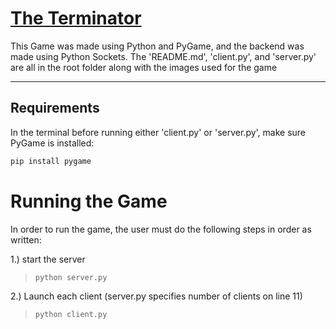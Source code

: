 # <u> The Terminator </u>

This Game was made using Python and PyGame, and the backend was made using Python Sockets. 
The 'README.md', 'client.py', and 'server.py' are all in the root folder along with the images used for the game

---

## Requirements

In the terminal before running either 'client.py' or 'server.py', make sure PyGame is installed:

```bash
pip install pygame
```

# Running the Game

In order to run the game, the user must do the following steps in order as written: 

1.) start the server
> ``` python server.py ```

2.) Launch each client (server.py specifies number of clients on line 11)
> ``` python client.py ```
